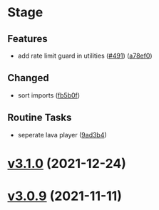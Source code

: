 # Stage

## Features

- add rate limit guard in utilities ([#491](https://github.com/oceanroleplay/discord.ts/issues/491)) ([a78ef0](https://github.com/oceanroleplay/discord.ts/commit/a78ef08f90b2075efe967ca6b5900984976398e9))

## Changed

- sort imports ([fb5b0f](https://github.com/oceanroleplay/discord.ts/commit/fb5b0f82661313a4e9e6638db71670a7fb524ac2))

## Routine Tasks

- seperate lava player ([9ad3b4](https://github.com/oceanroleplay/discord.ts/commit/9ad3b4c3fcac0f23b4a6bf998d3cd413092f7cff))

# [v3.1.0](https://github.com/oceanroleplay/discord.ts/releases/tag/m-v3.1.0) (2021-12-24)

# [v3.0.9](https://github.com/oceanroleplay/discord.ts/releases/tag/m-v3.0.9) (2021-11-11)
